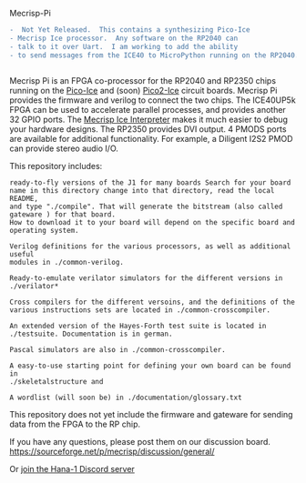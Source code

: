 Mecrisp-Pi
```diff
-  Not Yet Released.  This contains a synthesizing Pico-Ice
- Mecrisp Ice processor.  Any software on the RP2040 can
- talk to it over Uart.  I am working to add the ability
- to send messages from the ICE40 to MicroPython running on the RP2040. 
 
```


 

Mecrisp Pi is an FPGA co-processor for the RP2040 and RP2350 chips
running on the
[Pico-Ice](https://tinyvision.ai/products/pico-ice-fpga-trainer-board)
and (soon) [Pico2-Ice](https://discord.gg/4X6caMbHCD) circuit boards.
Mecrisp Pi provides the firmware and verilog to connect the two chips.
The ICE40UP5k FPGA can be used to accelerate parallel processes, and
provides another 32 GPIO ports.  The [Mecrisp Ice
Interpreter](https://mecrisp-ice.readthedocs.io/en/latest/api.html)
makes it much easier to debug your hardware designs.  The RP2350
provides DVI output.  4 PMODS ports are available for additional
functionality. For example, a Diligent I2S2 PMOD can provide stereo
audio I/O.

This repository includes:

    ready-to-fly versions of the J1 for many boards Search for your board
    name in this directory change into that directory, read the local README,
    and type "./compile". That will generate the bitstream (also called gateware ) for that board.
    How to download it to your board will depend on the specific board and operating system.

    Verilog definitions for the various processors, as well as additional useful
    modules in ./common-verilog.

    Ready-to-emulate verilator simulators for the different versions in ./verilator*

    Cross compilers for the different versoins, and the definitions of the various instructions sets are located in ./common-crosscompiler.

    An extended version of the Hayes-Forth test suite is located in
    ./testsuite. Documentation is in german.

    Pascal simulators are also in ./common-crosscompiler.

    A easy-to-use starting point for defining your own board can be found in
    ./skeletalstructure and

    A wordlist (will soon be) in ./documentation/glossary.txt

This repository does not yet include the firmware and gateware for sending
data from the FPGA to the RP chip. 

If you have any questions, please post them on our discussion board.
https://sourceforge.net/p/mecrisp/discussion/general/

Or [join the Hana-1 Discord server](https://discord.gg/DY2HZG5g)
